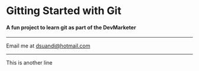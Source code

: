 # Gitting Started with Git
#### A fun project to learn git as part of the **DevMarketer**
-----

Email me at [dsuandi@hotmail.com](Mailto:dsuandi@hotmail.com)

--- 

This is another line